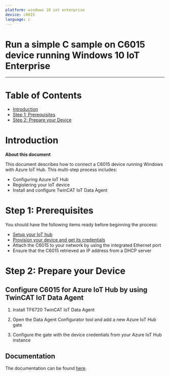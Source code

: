 ```yaml
---
platform: windows 10 iot enterprise
device: c6015
language: c
---
```


Run a simple C sample on C6015 device running Windows 10 IoT Enterprise
===
---

# Table of Contents

-   [Introduction](#Introduction)
-   [Step 1: Prerequisites](#Prerequisites)
-   [Step 2: Prepare your Device](#PrepareDevice)


<a name="Introduction"></a>
# Introduction

**About this document**

This document describes how to connect a C6015 device running Windows with Azure IoT Hub. This multi-step process includes:

-   Configuring Azure IoT Hub
-   Registering your IoT device
-   Install and configure TwinCAT IoT Data Agent

<a name="Prerequisites"></a>
# Step 1: Prerequisites

You should have the following items ready before beginning the process:

- [Setup your IoT hub][lnk-setup-iot-hub]
- [Provision your device and get its credentials][lnk-manage-iot-hub]
- Attach the C6015 to your network by using the integrated Ethernet port
- Ensure that the C6015 retrieved an IP address from a DHCP server

<a name="PrepareDevice"></a>
# Step 2: Prepare your Device

## Configure C6015 for Azure IoT Hub by using TwinCAT IoT Data Agent

1.  Install TF6720 TwinCAT IoT Data Agent

2.  Open the Data Agent Configurator tool and add a new Azure IoT Hub gate

3.  Configure the gate with the device credentials from your Azure IoT Hub instance

## Documentation

The documentation can be found [here](http://infosys.beckhoff.com).

[lnk-setup-iot-hub]: ../setup_iothub.md
[lnk-manage-iot-hub]: ../manage_iot_hub.md